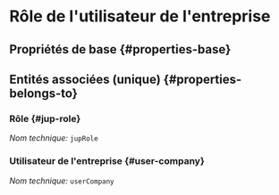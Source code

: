 # Rôle de l'utilisateur de l'entreprise
<!--- THIS FILE IS GENERATED PLEASE DO NOT EDIT IT DIRECTLY --->



<OH code="jupUserCompanyToJupRole"/>


## Propriétés de base {#properties-base}



## Entités associées (unique) {#properties-belongs-to}

### Rôle {#jup-role}



*Nom technique:* ```jupRole```
<PH code="jupUserCompanyToJupRole:jupRole"/>

### Utilisateur de l'entreprise {#user-company}



*Nom technique:* ```userCompany```
<PH code="jupUserCompanyToJupRole:userCompany"/>





